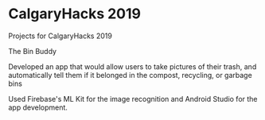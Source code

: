 # CalgaryHacks 2019
Projects for CalgaryHacks 2019

The Bin Buddy

Developed an app that would allow users to take pictures of their trash, and automatically tell them if it belonged in the compost, recycling, or garbage bins

Used Firebase's ML Kit for the image recognition and Android Studio for the app development.
